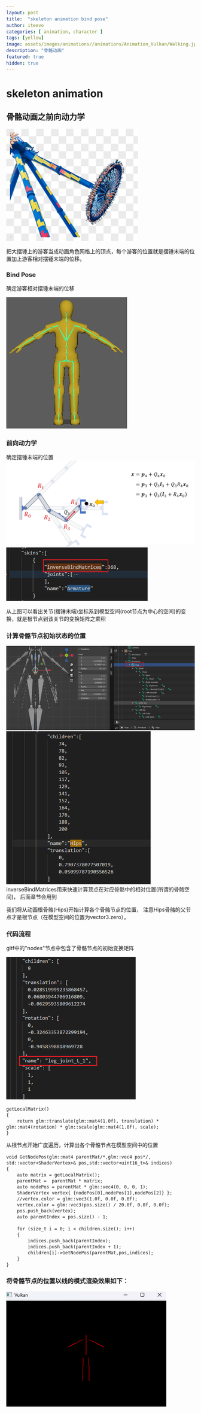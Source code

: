 ```yaml
---
layout: post
title:  "skeleton animation bind pose"
author: iteevo
categories: [ animation, character ]
tags: [yellow]
image: assets/images/animations//animations/Animation_Vulkan/Walking.jpg
description: "骨骼动画"
featured: true
hidden: true
---
```



# skeleton animation
## 骨骼动画之前向动力学
![big pendulum ride](../../../assets/images/animations/Animation_Vulkan/big_pendulum_ride.png)

把大摆锤上的游客当成动画角色网格上的顶点，每个游客的位置就是摆锤末端的位置加上游客相对摆锤末端的位移。
### Bind Pose 
确定游客相对摆锤末端的位移

![bind pose](images\bind_pose_a.png)

### 前向动力学 
确定摆锤末端的位置
![](images\forward_kinematics.png)
![](images\2023-07-30-17-59-50.png)


从上图可以看出关节(摆锤末端)坐标系到模型空间(root节点为中心的空间)的变换，就是根节点到该关节的变换矩阵之乘积

### 计算骨骼节点初始状态的位置
![](images\2023-07-30-16-16-34.png)
![](images\2023-07-30-16-17-59.png)
inverseBindMatrices用来快速计算顶点在对应骨骼中的相对位置(所谓的骨骼空间)，
后面章节会用到

我们将从动画根骨骼(Hips)开始计算各个骨骼节点的位置，
注意Hips骨骼的父节点才是根节点（在模型空间的位置为vector3.zero）。

### 代码流程
gltf中的"nodes"节点中包含了骨骼节点的初始变换矩阵

![](images\2023-07-30-17-13-51.png)
```
getLocalMatrix()
{
    return glm::translate(glm::mat4(1.0f), translation) * glm::mat4(rotation) * glm::scale(glm::mat4(1.0f), scale);
}
```
从根节点开始广度遍历，计算出各个骨骼节点在模型空间中的位置
```
void GetNodePos(glm::mat4 parentMat/*,glm::vec4 pos*/, std::vector<ShaderVertex>& pos,std::vector<uint16_t>& indices)
{
    auto matrix = getLocalMatrix();
    parentMat =  parentMat * matrix;
    auto nodePos = parentMat * glm::vec4(0, 0, 0, 1);
    ShaderVertex vertex{ {nodePos[0],nodePos[1],nodePos[2]} };
    //vertex.color = glm::vec3(1.0f, 0.0f, 0.0f);
    vertex.color = glm::vec3(pos.size() / 20.0f, 0.0f, 0.0f);
    pos.push_back(vertex);
    auto parentIndex = pos.size() - 1;
    
    for (size_t i = 0; i < children.size(); i++)
    {
        indices.push_back(parentIndex);
        indices.push_back(parentIndex + 1);
        children[i]->GetNodePos(parentMat,pos,indices);  
    }
}
```
### 将骨骼节点的位置以线的模式渲染效果如下：
![](images\2023-07-30-17-39-26.png)



